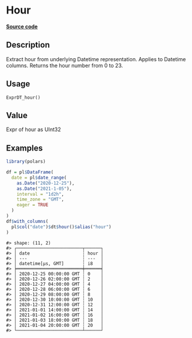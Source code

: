 

# Hour

[**Source code**](https://github.com/pola-rs/r-polars/tree/8387e0a88c6889e6449b053999aada405c241066/R/expr__datetime.R#L397)

## Description

Extract hour from underlying Datetime representation. Applies to
Datetime columns. Returns the hour number from 0 to 23.

## Usage

<pre><code class='language-R'>ExprDT_hour()
</code></pre>

## Value

Expr of hour as UInt32

## Examples

``` r
library(polars)

df = pl$DataFrame(
  date = pl$date_range(
    as.Date("2020-12-25"),
    as.Date("2021-1-05"),
    interval = "1d2h",
    time_zone = "GMT",
    eager = TRUE
  )
)
df$with_columns(
  pl$col("date")$dt$hour()$alias("hour")
)
```

    #> shape: (11, 2)
    #> ┌─────────────────────────┬──────┐
    #> │ date                    ┆ hour │
    #> │ ---                     ┆ ---  │
    #> │ datetime[μs, GMT]       ┆ i8   │
    #> ╞═════════════════════════╪══════╡
    #> │ 2020-12-25 00:00:00 GMT ┆ 0    │
    #> │ 2020-12-26 02:00:00 GMT ┆ 2    │
    #> │ 2020-12-27 04:00:00 GMT ┆ 4    │
    #> │ 2020-12-28 06:00:00 GMT ┆ 6    │
    #> │ 2020-12-29 08:00:00 GMT ┆ 8    │
    #> │ 2020-12-30 10:00:00 GMT ┆ 10   │
    #> │ 2020-12-31 12:00:00 GMT ┆ 12   │
    #> │ 2021-01-01 14:00:00 GMT ┆ 14   │
    #> │ 2021-01-02 16:00:00 GMT ┆ 16   │
    #> │ 2021-01-03 18:00:00 GMT ┆ 18   │
    #> │ 2021-01-04 20:00:00 GMT ┆ 20   │
    #> └─────────────────────────┴──────┘
